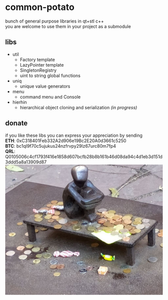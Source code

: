 # common-potato

bunch of general purpose libraries in qt+stl c++ \
you are welcome to use them in your project as a submodule

## libs

* util
  * Factory template
  * LazyPointer template
  * SingletonRegistry
  * uint to string global functions
* uniq
  * unique value generators
* menu
  * command menu and Console
* hierhin
  * hierarchical object cloning and serialization *(in progress)*

## donate

if you like these libs
you can express your appreciation 
by sending \
**ETH**: 0xC318401Feb332A2d906e19Bc2E20A0d3661c5250 \
**BTC**: bc1ql9f70c5ujukus24nzfrvpy29lz67urc80m7fp4 \
**QRL**: Q0105006c4cf1793f416e1858d607bcfb28b8b161b46d08da94c4d1eb3d151d3ddd5a8a13909d87 \
![donate](./images/donate.svg)

